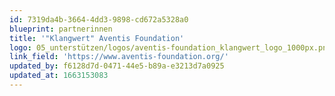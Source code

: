 ```yaml
---
id: 7319da4b-3664-4dd3-9898-cd672a5328a0
blueprint: partnerinnen
title: '"Klangwert" Aventis Foundation'
logo: 05_unterstützen/logos/aventis-foundation_klangwert_logo_1000px.png
link_field: 'https://www.aventis-foundation.org/'
updated_by: f6128d7d-0471-44e5-b89a-e3213d7a0925
updated_at: 1663153083
---
```

